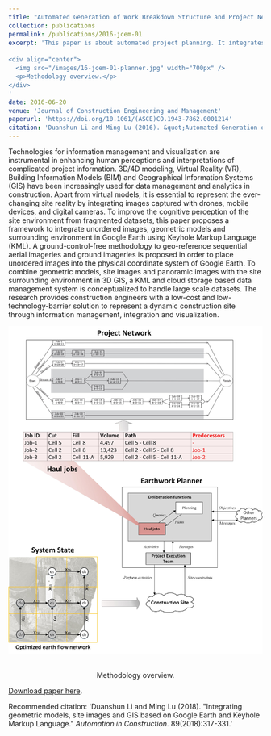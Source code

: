 ```yaml
---
title: "Automated Generation of Work Breakdown Structure and Project Network Model for Earthworks Project Planning: A Flow Network-Based Optimization Approach"
collection: publications
permalink: /publications/2016-jcem-01
excerpt: 'This paper is about automated project planning. It integrates workbreakdown structure and project network for earthwork projects automatically. The method aoids temporal-spatial conflicts that are typical in existing linear programming methods by a two-step approach.

<div align="center">
  <img src="/images/16-jcem-01-planner.jpg" width="700px" />
  <p>Methodology overview.</p>
</div>
'
date: 2016-06-20
venue: 'Journal of Construction Engineering and Management'
paperurl: 'https://doi.org/10.1061/(ASCE)CO.1943-7862.0001214'
citation: 'Duanshun Li and Ming Lu (2016). &quot;Automated Generation of Work Breakdown Structure and Project Network Model for Earthworks Project Planning A Flow Network-Based Optimization Approach.&quot; <i>Journal of Construction Engineering and Management</i>. 143(1): 04016086.'
---
```



Technologies for information management and visualization are instrumental in enhancing human perceptions and interpretations of complicated project information. 3D/4D modeling, Virtual Reality (VR), Building Information Models (BIM) and Geographical Information Systems (GIS) have been increasingly used for data management and analytics in construction. Apart from virtual models, it is essential to represent the ever-changing site reality by integrating images captured with drones, mobile devices, and digital cameras. To improve the cognitive perception of the site environment from fragmented datasets, this paper proposes a framework to integrate unordered images, geometric models and surrounding environment in Google Earth using Keyhole Markup Language (KML). A ground-control-free methodology to geo-reference sequential aerial imageries and ground imageries is proposed in order to place unordered images into the physical coordinate system of Google Earth. To combine geometric models, site images and panoramic images with the site surrounding environment in 3D GIS, a KML and cloud storage based data management system is conceptualized to handle large scale datasets. The research provides construction engineers with a low-cost and low-technology-barrier solution to represent a dynamic construction site through information management, integration and visualization.

<div align="center">
  <img src="/images/16-jcem-01-planner.jpg" width="700px" />
  <p>Methodology overview.</p>
</div>


[Download paper here](https://doi.org/10.1061/(ASCE)CO.1943-7862.0001214).

Recommended citation: 'Duanshun Li and Ming Lu (2018). &quot;Integrating geometric models, site images and GIS based on Google Earth and Keyhole Markup Language.&quot; <i>Automation in Construction</i>. 89(2018):317-331.'